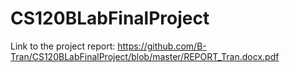 # CS120BLabFinalProject

Link to the project report: https://github.com/B-Tran/CS120BLabFinalProject/blob/master/REPORT_Tran.docx.pdf

